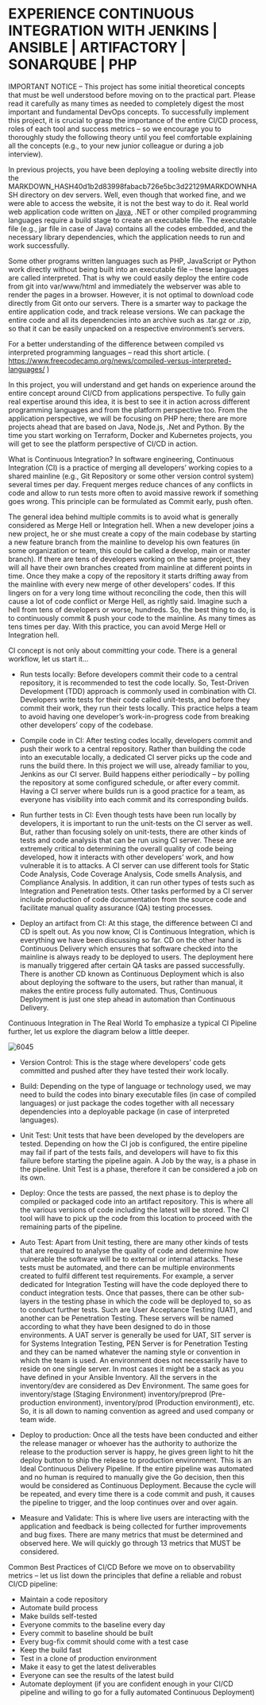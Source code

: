 # EXPERIENCE CONTINUOUS INTEGRATION WITH JENKINS | ANSIBLE | ARTIFACTORY | SONARQUBE | PHP

IMPORTANT NOTICE – This project has some initial theoretical concepts that must be well understood before moving on to the practical
part. Please read it carefully as many times as needed to completely digest the most important and fundamental DevOps concepts. 
To successfully implement this project, it is crucial to grasp the importance of the entire CI/CD process, roles of each tool and
success metrics – so we encourage you to thoroughly study the following theory until you feel comfortable explaining all the concepts
(e.g., to your new junior colleague or during a job interview).

In previous projects, you have been deploying a tooling website directly into the
MARKDOWN_HASH40d1b2d83998fabacb726e5bc3d22129MARKDOWNHASH directory on dev servers. Well, even though that worked fine, and we were 
able to access the website, it is not the best way to do it. Real world web application code written on
[Java](https://en.wikipedia.org/wiki/Java(programming_language)), .NET or other compiled programming languages require a build 
stage to create an executable file. The executable file (e.g., jar file in case of Java) contains all the codes embedded, and the
necessary library dependencies, which the application needs to run and work successfully.

Some other programs written languages such as PHP, JavaScript or Python work directly without being built into an executable file – 
these languages are called interpreted. That is why we could easily deploy the entire code from git into var/www/html and immediately
the webserver was able to render the pages in a browser. However, it is not optimal to download code directly from Git onto our servers.
There is a smarter way to package the entire application code, and track release versions. We can package the entire code and all its
dependencies into an archive such as .tar.gz or .zip, so that it can be easily unpacked on a respective environment’s servers.

For a better understanding of the difference between compiled vs interpreted programming languages – read this short article.
( https://www.freecodecamp.org/news/compiled-versus-interpreted-languages/ )

In this project, you will understand and get hands on experience around the entire concept around CI/CD from applications perspective.
To fully gain real expertise around this idea, it is best to see it in action across different programming languages and from the 
platform perspective too. From the application perspective, we will be focusing on PHP here; there are more projects ahead that are
based on Java, Node.js, .Net and Python. By the time you start working on Terraform, Docker and Kubernetes projects, you will get to
see the platform perspective of CI/CD in action.

What is Continuous Integration?
In software engineering, Continuous Integration (CI) is a practice of merging all developers’ working copies to a shared mainline
(e.g., Git Repository or some other version control system) several times per day. Frequent merges reduce chances of any conflicts
in code and allow to run tests more often to avoid massive rework if something goes wrong. This principle can be formulated as
Commit early, push often.

The general idea behind multiple commits is to avoid what is generally considered as Merge Hell or Integration hell. When a new
developer joins a new project, he or she must create a copy of the main codebase by starting a new feature branch from the mainline
to develop his own features (in some organization or team, this could be called a develop, main or master branch). If there are 
tens of developers working on the same project, they will all have their own branches created from mainline at different points in
time. Once they make a copy of the repository it starts drifting away from the mainline with every new merge of other developers’
codes. If this lingers on for a very long time without reconciling the code, then this will cause a lot of code conflict or Merge 
Hell, as rightly said. Imagine such a hell from tens of developers or worse, hundreds. So, the best thing to do, is to continuously 
commit & push your code to the mainline. As many times as tens times per day. With this practice, you can avoid Merge Hell or
Integration hell.

CI concept is not only about committing your code. There is a general workflow, let us start it…


- Run tests locally: Before developers commit their code to a central repository, it is recommended to test the code locally. So, 
Test-Driven Development (TDD) approach is commonly used in combination with CI. Developers write tests for their code called
unit-tests, and before they commit their work, they run their tests locally. This practice helps a team to avoid having one 
developer’s work-in-progress code from breaking other developers’ copy of the codebase.

- Compile code in CI: After testing codes locally, developers commit and push their work to a central repository. Rather than building
the code into an executable locally, a dedicated CI server picks up the code and runs the build there. In this project we will use, 
already familiar to you, Jenkins as our CI server. Build happens either periodically – by polling the repository at some configured
schedule, or after every commit. Having a CI server where builds run is a good practice for a team, as everyone has visibility into 
each commit and its corresponding builds.

- Run further tests in CI: Even though tests have been run locally by developers, it is important to run the unit-tests on the CI 
server as well. But, rather than focusing solely on unit-tests, there are other kinds of tests and code analysis that can be run 
using CI server. These are extremely critical to determining the overall quality of code being developed, how it interacts with 
other developers’ work, and how vulnerable it is to attacks. A CI server can use different tools for Static Code Analysis, Code 
Coverage Analysis, Code smells Analysis, and Compliance Analysis. In addition, it can run other types of tests such as Integration 
and Penetration tests. Other tasks performed by a CI server include production of code documentation from the source code and 
facilitate manual quality assurance (QA) testing processes.

- Deploy an artifact from CI: At this stage, the difference between CI and CD is spelt out. As you now know, CI is Continuous 
Integration, which is everything we have been discussing so far. CD on the other hand is Continuous Delivery which ensures that
software checked into the mainline is always ready to be deployed to users. The deployment here is manually triggered after 
certain QA tasks are passed successfully. There is another CD known as Continuous Deployment which is also about deploying the
software to the users, but rather than manual, it makes the entire process fully automated. Thus, Continuous Deployment is just 
one step ahead in automation than Continuous Delivery.


Continuous Integration in The Real World
To emphasize a typical CI Pipeline further, let us explore the diagram below a little deeper.



![6045](https://user-images.githubusercontent.com/85270361/210156611-11582c6b-8be8-4aae-8661-eb6fb6ce1e9b.PNG)



- Version Control: This is the stage where developers’ code gets committed and pushed after they have tested their work locally.

- Build: Depending on the type of language or technology used, we may need to build the codes into binary executable files 
(in case of compiled languages) or just package the codes together with all necessary dependencies into a deployable package 
(in case of interpreted languages).

- Unit Test: Unit tests that have been developed by the developers are tested. Depending on how the CI job is configured, the entire 
pipeline may fail if part of the tests fails, and developers will have to fix this failure before starting the pipeline again. A Job
by the way, is a phase in the pipeline. Unit Test is a phase, therefore it can be considered a job on its own.

- Deploy: Once the tests are passed, the next phase is to deploy the compiled or packaged code into an artifact repository. This is 
where all the various versions of code including the latest will be stored. The CI tool will have to pick up the code from this
location to proceed with the remaining parts of the pipeline.

- Auto Test: Apart from Unit testing, there are many other kinds of tests that are required to analyse the quality of code and 
determine how vulnerable the software will be to external or internal attacks. These tests must be automated, and there can be 
multiple environments created to fulfil different test requirements. For example, a server dedicated for Integration Testing will
have the code deployed there to conduct integration tests. Once that passes, there can be other sub-layers in the testing phase in 
which the code will be deployed to, so as to conduct further tests. Such are User Acceptance Testing (UAT), and another can be 
Penetration Testing. These servers will be named according to what they have been designed to do in those environments. A UAT server
is generally be used for UAT, SIT server is for Systems Integration Testing, PEN Server is for Penetration Testing and they can be 
named whatever the naming style or convention in which the team is used. An environment does not necessarily have to reside on one
single server. In most cases it might be a stack as you have defined in your Ansible Inventory. All the servers in the inventory/dev
are considered as Dev Environment. The same goes for inventory/stage (Staging Environment) inventory/preprod 
(Pre-production environment), inventory/prod (Production environment), etc. So, it is all down to naming convention as agreed and used
company or team wide.

- Deploy to production: Once all the tests have been conducted and either the release manager or whoever has the authority to 
authorize the release to the production server is happy, he gives green light to hit the deploy button to ship the release to 
production environment. This is an Ideal Continuous Delivery Pipeline. If the entire pipeline was automated and no human is required
to manually give the Go decision, then this would be considered as Continuous Deployment. Because the cycle will be repeated, and 
every time there is a code commit and push, it causes the pipeline to trigger, and the loop continues over and over again.


- Measure and Validate: This is where live users are interacting with the application and feedback is being collected for further 
improvements and bug fixes. There are many metrics that must be determined and observed here. We will quickly go through 13 metrics
that MUST be considered.


Common Best Practices of CI/CD
Before we move on to observability metrics – let us list down the principles that define a reliable and robust CI/CD pipeline:


- Maintain a code repository
- Automate build process
- Make builds self-tested
- Everyone commits to the baseline every day
- Every commit to baseline should be built
- Every bug-fix commit should come with a test case
- Keep the build fast
- Test in a clone of production environment
- Make it easy to get the latest deliverables
- Everyone can see the results of the latest build
- Automate deployment (if you are confident enough in your CI/CD pipeline and willing to go for a fully automated Continuous Deployment)
